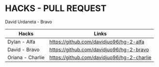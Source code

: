 # HACKS - PULL REQUEST

David Urdaneta - Bravo

|Hacks | Links | 
|----------|---------|
| Dylan - Alfa      | https://github.com/davidjuo96/hg-2-alfa |
| David - Bravo      | https://github.com/davidjuo96/hg-2-bravo |
| Oriana - Charlie     | https://github.com/davidjuo96/hg-2-charlie |
